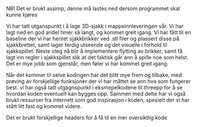 NB! Det er brukt assimp, denne må lastes ned dersom programmet skal kunne kjøres

Vi har tatt utganspunkt i å lage 3D-sjakk i mappeinnleveringen vår. Vi har lagt ned en god andel timer så langt, og kommet greit igang. Vi har fått til en baseline der vi har hentet sjakkbrikker ved .stl filer og plassert disse på sjakkbrettet, samt lager ferdig utseende og det visuelle i forhold til sjakkspillet. Neste steg nå blir å implementere flytting av brikker, samt få lagt inn regler i sjakkspillet slik at det faktisk går ann å spille noe som helst. Det er mye jobb som gjenstår, men føler vi har kommet greit igang.

Når det kommer til selve kodingen har det blitt mye frem og tilbake, med prøving av forskjellige funksjoner der vi har måttet se ann hva som fungerer best. vi har også tatt utgagnspunkt i eksmepelkodene til threepp for å se hvordan koden eventuelt kan bygges opp. Sammen med dette har vi også brukt ressurser fra internett som god inspirasjon i koden, spesielt der vi har stått litt fast og kommet videre.

Det er brukt forskjellige headers for å få til en mer oversiktlig kode
